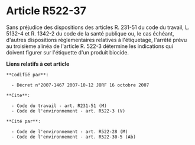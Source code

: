 # Article R522-37

Sans préjudice des dispositions des articles R. 231-51 du code du travail, L. 5132-4 et R. 1342-2 du code de la santé
publique ou, le cas échéant, d'autres dispositions réglementaires relatives à l'étiquetage, l'arrêté prévu au troisième
alinéa de l'article R. 522-3 détermine les indications qui doivent figurer sur l'étiquette d'un produit biocide.

**Liens relatifs à cet article**

	**Codifié par**:

	  - Décret n°2007-1467 2007-10-12 JORF 16 octobre 2007

	**Cite**:

	  - Code du travail - art. R231-51 (M)
	  - Code de l'environnement - art. R522-3 (V)

	**Cité par**:

	  - Code de l'environnement - art. R522-28 (M)
	  - Code de l'environnement - art. R522-30-5 (Ab)
